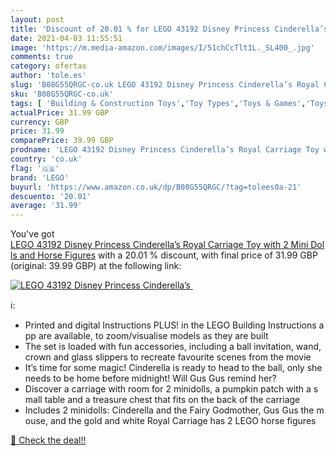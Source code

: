 ```yaml
---
layout: post
title: 'Discount of 20.01 % for LEGO 43192 Disney Princess Cinderella’s '
date: 2021-04-03 11:55:51
image: 'https://m.media-amazon.com/images/I/51chCcTlt1L._SL400_.jpg'
comments: true
category: ofertas
author: 'tole.es'
slug: 'B08G55QRGC-co.uk LEGO 43192 Disney Princess Cinderella’s Royal Carriage...'
sku: 'B08G55QRGC-co.uk'
tags: [ 'Building & Construction Toys','Toy Types','Toys & Games','Toys Store','lego', ]
actualPrice: 31.99 GBP
currency: GBP
price: 31.99
comparePrice: 39.99 GBP
prodname: 'LEGO 43192 Disney Princess Cinderella’s Royal Carriage Toy with 2 Mini Dolls and Horse Figures'
country: 'co.uk'
flag: '🇬🇧'
brand: 'LEGO'
buyurl: 'https://www.amazon.co.uk/dp/B08G55QRGC/?tag=tolees0a-21'
descuento: '20.01'
average: '31.99'
---
```


You've got [LEGO 43192 Disney Princess Cinderella’s Royal Carriage Toy with 2 Mini Dolls and Horse Figures](https://www.amazon.co.uk/dp/B08G55QRGC/?tag=tolees0a-21) with a  20.01 % discount, with final price of 31.99 GBP (original: 39.99 GBP) at the following link:

[![LEGO 43192 Disney Princess Cinderella’s ](https://m.media-amazon.com/images/I/51chCcTlt1L._SL400_.jpg)](https://www.amazon.co.uk/dp/B08G55QRGC/?tag=tolees0a-21)

ℹ️:

- Printed and digital Instructions PLUS! in the LEGO Building Instructions app are available, to zoom/visualise models as they are built
- The set is loaded with fun accessories, including a ball invitation, wand, crown and glass slippers to recreate favourite scenes from the movie
- It’s time for some magic! Cinderella is ready to head to the ball, only she needs to be home before midnight! Will Gus Gus remind her?
- Discover a carriage with room for 2 minidolls, a pumpkin patch with a small table and a treasure chest that fits on the back of the carriage
- Includes 2 minidolls: Cinderella and the Fairy Godmother, Gus Gus the mouse, and the gold and white Royal Carriage has 2 LEGO horse figures

[🛒 Check the deal!!](https://www.amazon.co.uk/dp/B08G55QRGC/?tag=tolees0a-21)
